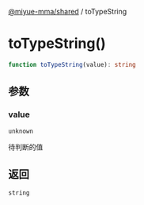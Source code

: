 [@miyue-mma/shared](../index.md) / toTypeString

# toTypeString()

```ts
function toTypeString(value): string
```

## 参数

### value

`unknown`

待判断的值

## 返回

`string`
